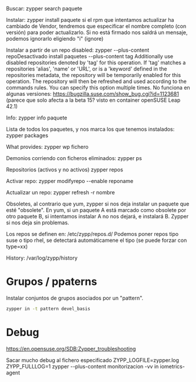 Buscar:
zypper search paquete

Instalar:
zypper install paquete
si el rpm que intentamos actualizar ha cambiado de Vendor, tendremos que especificar el nombre completo (con versión) para poder actualizarlo.
Si no está firmado nos saldrá un mensaje, podemos ignorarlo eligiendo "i" (ignore)

Instalar a partir de un repo disabled:
zypper --plus-content repoDesactivado install paquetes
--plus-content tag
Additionally use disabled repositories denoted by 'tag' for this operation.
If 'tag' matches a repositories 'alias', 'name' or 'URL', or is a 'keyword' defined in the repositories metadata, the repository will be temporarily enabled for this operation.
The repository will then be refreshed and used according to the commands rules. You can specify this option multiple times.
No funciona en algunas versiones: <https://bugzilla.suse.com/show_bug.cgi?id=1123681> (parece que solo afecta a la beta 15? visto en container openSUSE Leap 42.1)

Info:
zypper info paquete

Lista de todos los paquetes, y nos marca los que tenemos instalados:
zypper packages

What provides:
zypper wp fichero

Demonios corriendo con ficheros eliminados:
zypper ps

Repositorios (activos y no activos)
zypper repos

Activar repo:
zypper modifyrepo --enable reponame

Actualizar un repo:
zypper refresh -r nombre

Obsoletes, al contrario que yum, zypper si nos deja instalar un paquete que esté "obsolete".
En yum, si un paquete A está marcado como obsolete por otro paquete B, si intentamos instalar A no nos dejará, e instalará B.
Zypper si nos deja sin problemas.

Los repos se definen en:
/etc/zypp/repos.d/
Podemos poner repos tipo suse o tipo rhel, se detectará automáticamene el tipo (se puede forzar con type=xx)

History:
/var/log/zypp/history

# Grupos / ppaterns

Instalar conjuntos de grupos asociados por un "pattern".

```bash
zypper in -t pattern devel_basis
```

# Debug

<https://en.opensuse.org/SDB:Zypper_troubleshooting>

Sacar mucho debug al fichero especificado
ZYPP_LOGFILE=zypper.log ZYPP_FULLLOG=1 zypper --plus-content monitorizacion -vv in iometrics-agent
